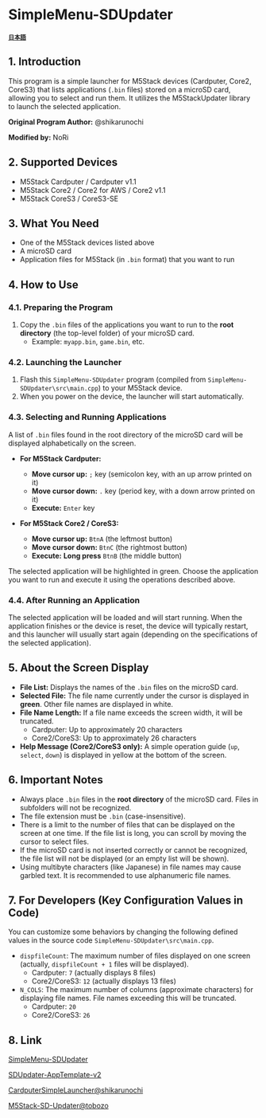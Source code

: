 # SimpleMenu-SDUpdater
**[` 日本語 `](README_jp.md)**

## 1. Introduction

This program is a simple launcher for M5Stack devices (Cardputer, Core2, CoreS3) that lists applications (`.bin` files) stored on a microSD card, allowing you to select and run them.
It utilizes the M5StackUpdater library to launch the selected application.

**Original Program Author:** @shikarunochi

**Modified by:** NoRi

## 2. Supported Devices

*   M5Stack Cardputer / Cardputer v1.1
*   M5Stack Core2 / Core2 for AWS / Core2 v1.1
*   M5Stack CoreS3 / CoreS3-SE

## 3. What You Need

*   One of the M5Stack devices listed above
*   A microSD card
*   Application files for M5Stack (in `.bin` format) that you want to run

## 4. How to Use

### 4.1. Preparing the Program

1.  Copy the `.bin` files of the applications you want to run to the **root directory** (the top-level folder) of your microSD card.
    *   Example: `myapp.bin`, `game.bin`, etc.

### 4.2. Launching the Launcher

1.  Flash this `SimpleMenu-SDUpdater` program (compiled from `SimpleMenu-SDUpdater\src\main.cpp`) to your M5Stack device.
2.  When you power on the device, the launcher will start automatically.

### 4.3. Selecting and Running Applications

A list of `.bin` files found in the root directory of the microSD card will be displayed alphabetically on the screen.

*   **For M5Stack Cardputer:**
    *   **Move cursor up:** `;` key (semicolon key, with an up arrow printed on it)
    *   **Move cursor down:** `.` key (period key, with a down arrow printed on it)
    *   **Execute:** `Enter` key

*   **For M5Stack Core2 / CoreS3:**
    *   **Move cursor up:** `BtnA` (the leftmost button)
    *   **Move cursor down:** `BtnC` (the rightmost button)
    *   **Execute:** **Long press** `BtnB` (the middle button)

The selected application will be highlighted in green. Choose the application you want to run and execute it using the operations described above.

### 4.4. After Running an Application

The selected application will be loaded and will start running.
When the application finishes or the device is reset, the device will typically restart, and this launcher will usually start again (depending on the specifications of the selected application).

## 5. About the Screen Display

*   **File List:** Displays the names of the `.bin` files on the microSD card.
*   **Selected File:** The file name currently under the cursor is displayed in **green**. Other file names are displayed in white.
*   **File Name Length:** If a file name exceeds the screen width, it will be truncated.
    *   Cardputer: Up to approximately 20 characters
    *   Core2/CoreS3: Up to approximately 26 characters
*   **Help Message (Core2/CoreS3 only):** A simple operation guide (`up`, `select`, `down`) is displayed in yellow at the bottom of the screen.

## 6. Important Notes

*   Always place `.bin` files in the **root directory** of the microSD card. Files in subfolders will not be recognized.
*   The file extension must be `.bin` (case-insensitive).
*   There is a limit to the number of files that can be displayed on the screen at one time. If the file list is long, you can scroll by moving the cursor to select files.
*   If the microSD card is not inserted correctly or cannot be recognized, the file list will not be displayed (or an empty list will be shown).
*   Using multibyte characters (like Japanese) in file names may cause garbled text. It is recommended to use alphanumeric file names.

## 7. For Developers (Key Configuration Values in Code)

You can customize some behaviors by changing the following defined values in the source code `SimpleMenu-SDUpdater\src\main.cpp`.

*   `dispfileCount`: The maximum number of files displayed on one screen (actually, `dispfileCount + 1` files will be displayed).
    *   Cardputer: `7` (actually displays 8 files)
    *   Core2/CoreS3: `12` (actually displays 13 files)
*   `N_COLS`: The maximum number of columns (approximate characters) for displaying file names. File names exceeding this will be truncated.
    *   Cardputer: `20`
    *   Core2/CoreS3: `26`

## 8. Link

[SimpleMenu-SDUpdater](https://github.com/NoRi-230401/SimpleMenu-SDUpdater)

[SDUpdater-AppTemplate-v2](https://github.com/NoRi-230401/SDUpdater-AppTemplate-v2)

[CardputerSimpleLauncher@shikarunochi](https://github.com/shikarunochi/CardputerSimpleLaucher)

[M5Stack-SD-Updater@tobozo](https://github.com/tobozo/M5Stack-SD-Updater)

